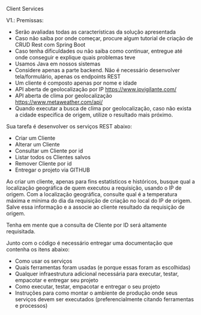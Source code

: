 Client Services

V1.:
Premissas:
- Serão avaliadas todas as características da solução apresentada
- Caso não saiba por onde começar, procure algum tutorial de criação de CRUD Rest com Spring Boot
- Caso tenha dificuldades ou não saiba como continuar, entregue até onde conseguir e explique quais problemas teve
- Usamos Java em nossos sistemas
- Considere apenas a parte backend. Não é necessário desenvolver tela/formulário, apenas os endpoints REST
- Um cliente é composto apenas por nome e idade
- API aberta de geolocalização por IP https://www.ipvigilante.com/
- API aberta de clima por geolocalização https://www.metaweather.com/api/
- Quando executar a busca de clima por geolocalização, caso não exista a cidade especifica de origem, utilize o resultado mais próximo.

Sua tarefa é desenvolver os serviços REST abaixo:
- Criar um Cliente
- Alterar um Cliente
- Consultar um Cliente por id
- Listar todos os Clientes salvos
- Remover Cliente por id
- Entregar o projeto via GITHUB

Ao criar um cliente, apenas para fins estatísticos e históricos, busque qual a localização geográfica de quem executou a requisição, usando o IP de origem. Com a localização geográfica, consulte qual é a temperatura máxima e mínima do dia da requisição de criação no local do IP de origem. Salve essa informação e a associe ao cliente resultado da requisição de origem.

Tenha em mente que a consulta de Cliente por ID será altamente requisitada.

Junto com o código é necessário entregar uma documentação que contenha os itens abaixo:
- Como usar os serviços
- Quais ferramentas foram usadas (e porque essas foram as escolhidas)
- Qualquer infraestrutura adicional necessária para executar, testar, empacotar e entregar seu projeto
- Como executar, testar, empacotar e entregar o seu projeto
- Instruções para como montar o ambiente de produção onde seus serviços devem ser executados (preferencialmente citando ferramentas e processos)



